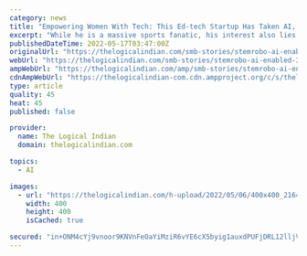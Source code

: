 ```yaml
---
category: news
title: "Empowering Women With Tech: This Ed-tech Startup Has Taken AI, Coding To India's Rural Pockets"
excerpt: "While he is a massive sports fanatic, his interest also lies in mainstream news and nitpicking trending and less talked about everyday issues."
publishedDateTime: 2022-05-17T03:47:00Z
originalUrl: "https://thelogicalindian.com/smb-stories/stemrobo-ai-enabled-35582"
webUrl: "https://thelogicalindian.com/smb-stories/stemrobo-ai-enabled-35582"
ampWebUrl: "https://thelogicalindian.com/amp/smb-stories/stemrobo-ai-enabled-35582"
cdnAmpWebUrl: "https://thelogicalindian-com.cdn.ampproject.org/c/s/thelogicalindian.com/amp/smb-stories/stemrobo-ai-enabled-35582"
type: article
quality: 45
heat: 45
published: false

provider:
  name: The Logical Indian
  domain: thelogicalindian.com

topics:
  - AI

images:
  - url: "https://thelogicalindian.com/h-upload/2022/05/06/400x400_216491-untitled-design-38.jpg"
    width: 400
    height: 400
    isCached: true

secured: "in+ONM4cYj9vnoor9KNVnFeOaYiMziR6vYE6cX5byig1auxdPUFjDRL12lljVI0+ipTUQk+WJ5FR7Zupz/u7ozi80zPpCL3mJmk2NUVzmRd/M/9CLQbxSdusYUK4NXXtjiYIDfVOzuq3ygoQLKDOLBhP59bC/e2TO+DoP3M4npaE2io6VPi0+z/6uqRi02dFy62RGIIWUGa1neC2guemoZ9Q8aR3IcYD9pWaiA+bVY/k05P5VMchl8UpLtKlnf+RS+bhCoVopDc5GcNVss+QkLIAdbaT9r4h2yIX7CJ6q9YXcjvYkStSH+oJPVYXJZ4b3jg15vY6T5g7Y0HCCspXeLk2A37waHKpNxjFfBb5MD4=;ucu1A/ieQTKIeN/kWl7uig=="
---
```


